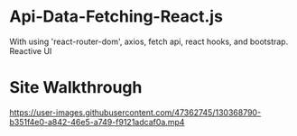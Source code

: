 # Api-Data-Fetching-React.js
With using 'react-router-dom', axios, fetch api, react hooks, and bootstrap.
Reactive UI

# Site Walkthrough
https://user-images.githubusercontent.com/47362745/130368790-b351f4e0-a842-46e5-a749-f9121adcaf0a.mp4

